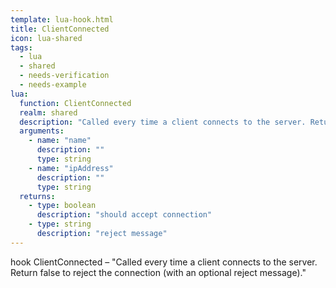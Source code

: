 ```yaml
---
template: lua-hook.html
title: ClientConnected
icon: lua-shared
tags:
  - lua
  - shared
  - needs-verification
  - needs-example
lua:
  function: ClientConnected
  realm: shared
  description: "Called every time a client connects to the server. Return false to reject the connection (with an optional reject message)."
  arguments:
    - name: "name"
      description: ""
      type: string
    - name: "ipAddress"
      description: ""
      type: string
  returns:
    - type: boolean
      description: "should accept connection"
    - type: string
      description: "reject message"
---
```


<div class="lua__search__keywords">
hook ClientConnected &#x2013; "Called every time a client connects to the server. Return false to reject the connection (with an optional reject message)."
</div>
